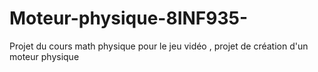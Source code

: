 # Moteur-physique-8INF935-
Projet du cours math physique pour le jeu vidéo , projet de création d'un moteur physique
